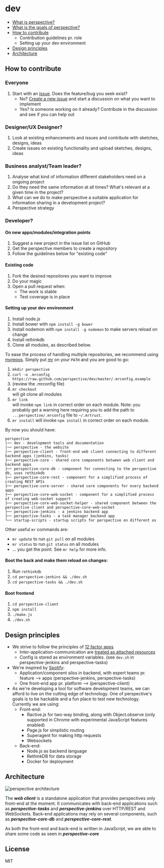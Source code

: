 dev
===========

* [What is perspective?](http://perspective.github.io/perspective/)
* [What is the goals of perspective?](http://perspective.github.io/perspective/goals.html)
* [How to contribute](#how-to-contribute)
	* Contribution guidelines pr. role
	* Setting up your dev environment
* [Design principles](#design-principles)
* [Architecture](#architecture)

How to contribute
-----------------------------

### Everyone
1. Start with an [issue](https://github.com/perspective/perspective-client/issues). Does the feature/bug you seek exist?
    * No? [Create a new issue](https://github.com/perspective/perspective-client/issues/new) and start a discussion on what you want to implement
  	* Yes? Is someone working on it already? Contribute in the discussion and see if you can help out

### Designer/UX Designer?
1. Look at existing enhancements and issues and contribute with sketches, designs, ideas
2. Create issues on existing functionality and upload sketches, designs, ideas

### Business analyst/Team leader?
1. Analyse what kind of information different stakeholders need on a ongoing project
2. Do they need the same information at all times? What's relevant at a given time in the project?
3. What can we do to make perspective a suitable application for information sharing in a development project?
4. Perspective strategy

### Developer?

#### On new apps/modules/integration points
1. Suggest a new project in the issue list on GitHub
2. Get the perspective members to create a repository
3. Follow the guidelines below for "existing code"

#### Existing code
1. Fork the desired repositores you want to improve
2. Do your magic
3. Open a pull request when:
	* The work is stable
	* Test coverage is in place

#### Setting up your dev environment

1. Install node.js
2. Install bower with `npm install -g bower`
3. Install nodemon with `npm install -g nodemon` to make servers reload on change
4. Install rethinkdb
5. Clone all modules, as described below.

To ease the process of handling multiple repositories, we recommend using [myrepos](https://github.com/joeyh/myrepos). Simply put [mr](https://github.com/joeyh/myrepos/blob/master/mr) on your `PATH` and you are good to go:

1. `mkdir perspective`
2. `curl -o .mrconfig https://raw.github.com/perspective/dev/master/.mrconfig.example`
3. (review the .mrconfig file)
4. `mr checkout`  
    will git clone all modules
5. `mr link`  
    will invoke `npm link` in correct order on each module. Note: you probably get a warning here requiring you to add the path to `...perspective/.mrconfig` file to `~/.mrtrust`.
6. `mr install`
    will invoke `npm install` in correct order on each module.

By now you should have:

	perspective
	|── dev - development tools and documentation
	|── perspective - the website
	|── perspective-client - front-end web client connecting to different backend apps (jenkins, tasks)
	├── perspective-core - shared core components between web client and backend apps
	├── perspective-core-db - component for connecting to the perspective db, uses rethinkdb
	├── perspective-core-rest - component for a simplified process of creating REST APIs
	├── perspective-core-server - shared core components for every backend apps
	├── perspective-core-web-socket - component for a simplified process of creating web-socket support
	├── perspective-core-web-socket-helper - shared component between the perspective client and perspective-core-web-socket
	├── perspective-jenkins - a jenkins backend app
	├── perspective-tasks - a task manager backend app
	└── startup-scripts - startup scripts for perspective on different os

Other useful `mr` commands are:

* `mr update` to run `git pull` on all modules
* `mr status` to run `git status` on all modules
* ... you get the point. See `mr help` for more info.

#### Boot the back and make them reload on changes:
1. Run `rethinkdb`
2. `cd perspective-jenkins && ./dev.sh`
3. `cd perspective-tasks && ./dev.sh`

#### Boot frontend
1. `cd perspective-client`
2. `npm install`
3. `./make.js`
4. `./dev.sh`


Design principles
-----------------

* We strive to follow the principles of [12 factor apps](http://12factor.net/)
	* Inter-application-communication are [treated as attached resources](http://12factor.net/backing-services)
	* Config is stored as environment variables. (see `dev.sh` in perspective-jenkins and perspective-tasks)
* We're inspired by [Spotify](https://dl.dropboxusercontent.com/u/1018963/Articles/SpotifyScaling.pdf):
	* Application/component silos in backend, with expert teams pr. feature --> apps (perspective-jenkins, perspective-tasks)
	* One front-end app pr. platform --> (perspective-client)
* As we're developing a tool for software development teams, we can afford to live on the cutting edge of technology. One of perspective's goals is to be hackable and a fun place to test new technology. Currently we are using:
	* Front-end:
		* Ractive.js for two-way binding, along with Object.observe (only supported in Chrome with experimental JavaScript features enabled)
		* Page.js for simplistic routing
		* Superagent for making http requests
		* Websockets
	* Back-end:
		* Node.js as backend language
		* RethinkDB for data storage
		* Docker for deployment

Architecture
-----------------

![perspective architecture](https://raw.github.com/perspective/dev/master/perspective_architecture.png "")

The ***web client*** is a standalone application that provides perspectives only front-end at the moment.
It communicates with back-end applications such as ***perspective-tasks*** and ***perspective-jenkins*** over HTTP/REST and WebSockets.
Back-end applications may rely on several components, such as ***perspective-core-db*** and ***perspective-core-rest***.

As both the front-end and back-end is written in JavaScript, we are able to share some code as seen in ***perspective-core***


License
-------

MIT